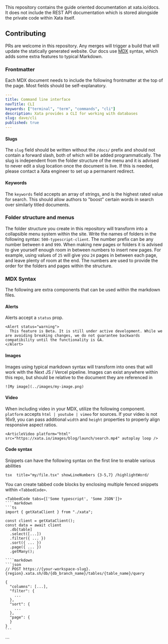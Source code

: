 This repository contains the guide oriented documentation at xata.io/docs. It does not include the REST API documentation which is stored alongside the private code within Xata itself.

## Contributing

PRs are welcome in this repository. Any merges will trigger a build that will update the statically generated website. Our docs use [MDX](https://mdxjs.com/) syntax, which adds some extra features to typical Markdown.

### Frontmatter

Each MDX document needs to include the following frontmatter at the top of the page. Most fields should be self-explanatory.

```yaml
---
title: Command line interface
navTitle: CLI
keywords: ["terminal", "term", "commands", "cli"]
description: Xata provides a CLI for working with databases
slug: dave/cli
published: true
---
```

#### Slugs

The `slug` field should be written without the `/docs/` prefix and should not contain a forward slash, both of which will be added programmatically. The slug is independent from the folder structure of the menu and it is advised to never edit a slug location once the document is live. If this is needed, please contact a Xata engineer to set up a permanent redirect.

#### Keywords

The `keywords` field accepts an array of strings, and is the highest rated value for search. This should allow authors to "boost" certain words in search over similarly titled documents.

### Folder structure and menus

The folder structure you create in this repository will transform into a collapsible menu system within the site. Write the names of folders in the following syntax: `500-typescript-client`. The number prefix can be any number between `0` and `999`. When making new pages or folders it is advised to give yourself enough room in between numbers to insert new pages. For example, using values of `25` will give you `24` pages in between each page, and leave plenty of room at the end. The numbers are used to provide the order for the folders and pages within the structure.

### MDX Syntax

The following are extra components that can be used within the markdown files.

#### Alerts

Alerts accept a `status` prop.

```tsx
<Alert status="warning">
  This feature is Beta. It is still under active development. While we are avoiding breaking changes, we do not guarantee backwards compatibility until the functionality is GA.
</Alert>
```

#### Images

Images using typical markdown syntax will transform into ones that will work with the Next JS / Vercel pipeline. Images can exist anywhere within this repo, but should be relative to the document they are referenced in

```
![My image](../images/my-image.png)
```

#### Video

When including video in your MDX, utilize the following component. `platform` accepts `html | youtube | vimeo` for sources. If your video is not 16x9, you can pass additional `width` and `height` properties to properly align responsive aspect ratios.

```tsx
<ArticleVideo platform="html" src="https://xata.io/images/blog/launch/search.mp4" autoplay loop />
```

#### Code syntax

Snippets can have the following syntax on the first line to enable various abilities

```
tsx  title="my/file.tsx" showLineNumbers {3-5,7} /highlightWord/
```

You can create tabbed code blocks by enclosing multiple fenced snippets within `<TabbedCode>`.

```tsx
<TabbedCode tabs={['Some typescript', 'Some JSON']}>
````markdown
```ts
import { getXataClient } from "./xata";

const client = getXataClient();
const data = await client
  .db[table]
  .select([...])
  .filter({ ... })
  .sort({ ... })
  .page({ ... })
  .getMany();
```
````
````markdown
```json
// POST https://{your-workspace-slug}.{region}.xata.sh/db/{db_branch_name}/tables/{table_name}/query

{
  "columns": [...],
  "filter": {
    ...
  },
  "sort": {
    ...
  },
  "page": {
  }
}
```
````
</TabbedCode>
```
